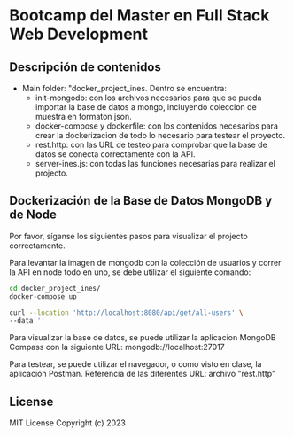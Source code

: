 # Bootcamp del Master en Full Stack Web Development
## Descripción de contenidos

* Main folder: "docker_project_ines. Dentro se encuentra:
    * init-mongodb: con los archivos necesarios para que se pueda importar la base de datos a mongo, incluyendo coleccion de muestra en formaton json.
    * docker-compose y dockerfile: con los contenidos necesarios para crear la dockerizacion de todo lo necesario para testear el proyecto. 
    * rest.http: con las URL de testeo para comprobar que la base de datos se conecta correctamente con la API.
    * server-ines.js: con todas las funciones necesarias para realizar el projecto.

## Dockerización de la Base de Datos MongoDB y de Node
 
Por favor, síganse los siguientes pasos para visualizar el projecto correctamente. 



Para levantar la imagen de mongodb con la colección de usuarios y correr la API en node todo en uno, se debe utilizar el siguiente comando:
```bash
cd docker_project_ines/
docker-compose up
```



```bash
curl --location 'http://localhost:8080/api/get/all-users' \
--data ''
```



Para visualizar la base de datos, se puede utilizar la aplicacion MongoDB Compass
con la siguiente URL: mongodb://localhost:27017

Para testear, se puede utilizar el navegador, o como visto en clase, la aplicación Postman.
Referencia de las diferentes URL: archivo "rest.http" 




## License
MIT License
Copyright (c) 2023
